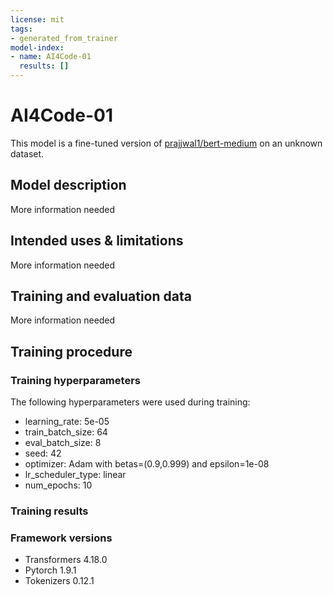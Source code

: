 ```yaml
---
license: mit
tags:
- generated_from_trainer
model-index:
- name: AI4Code-01
  results: []
---
```


<!-- This model card has been generated automatically according to the information the Trainer had access to. You
should probably proofread and complete it, then remove this comment. -->

# AI4Code-01

This model is a fine-tuned version of [prajjwal1/bert-medium](https://huggingface.co/prajjwal1/bert-medium) on an unknown dataset.

## Model description

More information needed

## Intended uses & limitations

More information needed

## Training and evaluation data

More information needed

## Training procedure

### Training hyperparameters

The following hyperparameters were used during training:
- learning_rate: 5e-05
- train_batch_size: 64
- eval_batch_size: 8
- seed: 42
- optimizer: Adam with betas=(0.9,0.999) and epsilon=1e-08
- lr_scheduler_type: linear
- num_epochs: 10

### Training results



### Framework versions

- Transformers 4.18.0
- Pytorch 1.9.1
- Tokenizers 0.12.1
